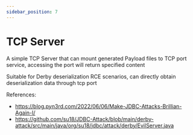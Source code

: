 ```yaml
---
sidebar_position: 7
---
```


# TCP Server

A simple TCP Server that can mount generated Payload files to TCP port service, accessing the port will return specified content

Suitable for Derby deserialization RCE scenarios, can directly obtain deserialization data through tcp port

References:
- https://blog.pyn3rd.com/2022/06/06/Make-JDBC-Attacks-Brillian-Again-I/
- https://github.com/su18/JDBC-Attack/blob/main/derby-attack/src/main/java/org/su18/jdbc/attack/derby/EvilServer.java